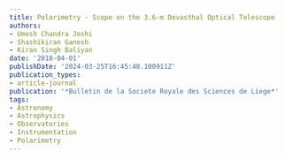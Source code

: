 ```yaml
---
title: Polarimetry - Scope on the 3.6-m Devasthal Optical Telescope
authors:
- Umesh Chandra Joshi
- Shashikiran Ganesh
- Kiran Singh Baliyan
date: '2018-04-01'
publishDate: '2024-03-25T16:45:48.100911Z'
publication_types:
- article-journal
publication: '*Bulletin de la Societe Royale des Sciences de Liege*'
tags:
- Astronomy
- Astrophysics
- Observatories
- Instrumentation
- Polarimetry
---
```

